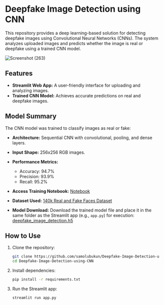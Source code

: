 # Deepfake Image Detection using CNN

This repository provides a deep learning-based solution for detecting deepfake images using Convolutional Neural Networks (CNNs). The system analyzes uploaded images and predicts whether the image is real or deepfake using a trained CNN model.

![Screenshot (263)](https://github.com/user-attachments/assets/1d0acef4-6d9c-47c7-810e-2d8e2f894087)

## Features
- **Streamlit Web App:** A user-friendly interface for uploading and analyzing images.
- **Trained CNN Model:** Achieves accurate predictions on real and deepfake images.

## Model Summary
The CNN model was trained to classify images as real or fake:
- **Architecture:** Sequential CNN with convolutional, pooling, and dense layers.
- **Input Shape:** 256x256 RGB images.
- **Performance Metrics:**
  - Accuracy: 94.7%
  - Precision: 93.9%
  - Recall: 95.2%

- **Access Training Notebook:** [Notebook](https://github.com/samolubukun/Deepfake-Image-Detection-using-CNN/tree/main/Notebook)
- **Dataset Used:** [140k Real and Fake Faces Dataset](https://www.kaggle.com/datasets/xhlulu/140k-real-and-fake-faces)

- **Model Download:** Download the trained model file and place it in the same folder as the Streamlit app (e.g., `app.py`) for execution: [deepfake_image_detection.h5](https://drive.google.com/file/d/13pMFr1UYuDJ_5wxRQmBgxMwc6XItXjBh/view?usp=sharing)

## How to Use

1. Clone the repository:
   ```bash
   git clone https://github.com/samolubukun/Deepfake-Image-Detection-using-CNN.git
   cd Deepfake-Image-Detection-using-CNN
   ```

2. Install dependencies:
   ```bash
   pip install -r requirements.txt
   ```

3. Run the Streamlit app:
   ```bash
   streamlit run app.py
   ```

